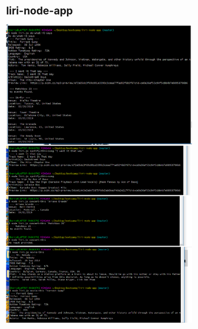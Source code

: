 # liri-node-app

![image](https://raw.githubusercontent.com/scarrasco27541/liri-node-app/master/screenshots/1.png)
![image](https://raw.githubusercontent.com/scarrasco27541/liri-node-app/master/screenshots/2.png)
![image](https://raw.githubusercontent.com/scarrasco27541/liri-node-app/master/screenshots/3.png)
![image](https://raw.githubusercontent.com/scarrasco27541/liri-node-app/master/screenshots/4.png)

